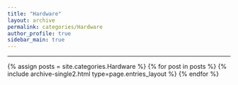 ```yaml
---
title: "Hardware"
layout: archive
permalink: categories/Hardware
author_profile: true
sidebar_main: true
---
```


<!-- 공백이 포함되어 있는 카테고리 이름의 경우 site.categories['a b c'] 이런식으로! -->

---

{% assign posts = site.categories.Hardware %}
{% for post in posts %} {% include archive-single2.html type=page.entries_layout %} {% endfor %}
